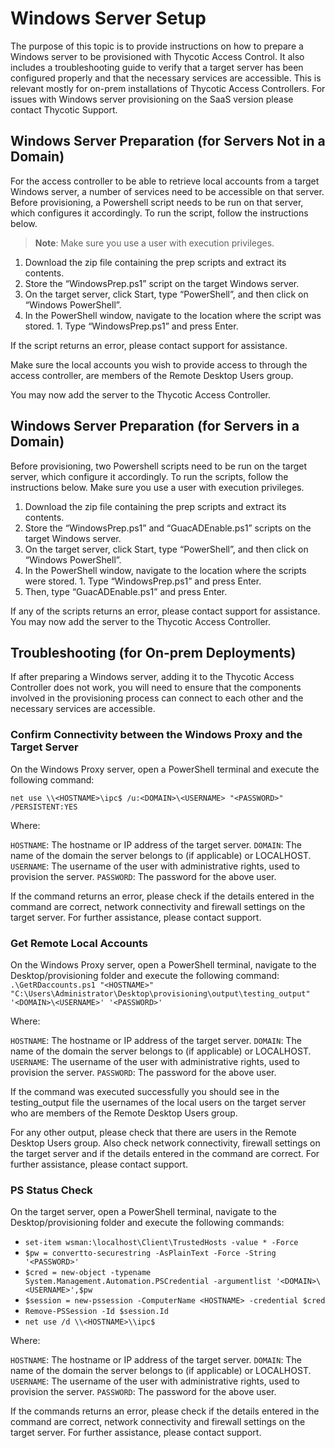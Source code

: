 [title]: # (Windows Server)
[tags]: # (thycotic access control)
[priority]: # (2)
# Windows Server Setup

The purpose of this topic is to provide instructions on how to prepare a Windows server to be provisioned with Thycotic Access Control. It also includes a troubleshooting guide to verify that a target server has been configured properly and that the necessary services are accessible. This is relevant mostly for on-prem installations of Thycotic Access Controllers. For issues with Windows server provisioning on the SaaS version please contact Thycotic Support.

## Windows Server Preparation (for Servers Not in a Domain)

For the access controller to be able to retrieve local accounts from a target Windows server, a number of services need to be accessible on that server. Before provisioning, a Powershell script needs to be run on that server, which configures it accordingly. To run the script, follow the instructions below.

>**Note**: Make sure you use a user with execution privileges.

1. Download the zip file containing the prep scripts and extract its contents.
1. Store the “WindowsPrep.ps1” script on the target Windows server.
1. On the target server, click Start, type “PowerShell”, and then click on “Windows PowerShell”.
1. In the PowerShell window, navigate to the location where the script was stored. 1. Type “WindowsPrep.ps1” and press Enter.

If the script returns an error, please contact support for assistance.

Make sure the local accounts you wish to provide access to through the access controller, are members of the Remote Desktop Users group.

You may now add the server to the Thycotic Access Controller.

## Windows Server Preparation (for Servers in a Domain)

Before provisioning, two Powershell scripts need to be run on the target server, which configure it accordingly. To run the scripts, follow the instructions below. Make sure you use a user with execution privileges.

1. Download the zip file containing the prep scripts and extract its contents.
1. Store the “WindowsPrep.ps1” and “GuacADEnable.ps1” scripts on the target Windows server.
1. On the target server, click Start, type “PowerShell”, and then click on “Windows PowerShell”.
1. In the PowerShell window, navigate to the location where the scripts were stored. 1. Type “WindowsPrep.ps1” and press Enter. 
1. Then, type “GuacADEnable.ps1” and press Enter.

If any of the scripts returns an error, please contact support for assistance.
You may now add the server to the Thycotic Access Controller.

## Troubleshooting (for On-prem Deployments)

If after preparing a Windows server, adding it to the Thycotic Access Controller does not work, you will need to ensure that the components involved in the provisioning process can connect to each other and the necessary services are
accessible.

### Confirm Connectivity between the Windows Proxy and the Target Server

On the Windows Proxy server, open a PowerShell terminal and execute the following command:

`net use \\<HOSTNAME>\ipc$ /u:<DOMAIN>\<USERNAME> "<PASSWORD>" /PERSISTENT:YES`

Where:

`HOSTNAME`: The hostname or IP address of the target server.
`DOMAIN`: The name of the domain the server belongs to (if applicable) or LOCALHOST.
`USERNAME`: The username of the user with administrative rights, used to provision the server.
`PASSWORD`: The password for the above user.

If the command returns an error, please check if the details entered in the command are correct, network
connectivity and firewall settings on the target server. For further assistance, please contact
support.

### Get Remote Local Accounts

On the Windows Proxy server, open a PowerShell terminal, navigate to the Desktop/provisioning folder and
execute the following command:
`.\GetRDaccounts.ps1 "<HOSTNAME>" "C:\Users\Administrator\Desktop\provisioning\output\testing_output" '<DOMAIN>\<USERNAME>' '<PASSWORD>'`

Where:

`HOSTNAME`: The hostname or IP address of the target server.
`DOMAIN`: The name of the domain the server belongs to (if applicable) or LOCALHOST.
`USERNAME`: The username of the user with administrative rights, used to provision the server.
`PASSWORD`: The password for the above user.

If the command was executed successfully you should see in the testing_output file the usernames of the local users
on the target server who are members of the Remote Desktop Users group.

For any other output, please check that there are users in the Remote Desktop Users group. Also check network
connectivity, firewall settings on the target server and if the details entered in the command are correct. For
further assistance, please contact support.

### PS Status Check

On the target server, open a PowerShell terminal, navigate to the Desktop/provisioning folder and execute the
following commands:

* `set-item wsman:\localhost\Client\TrustedHosts -value * -Force`
* `$pw = convertto-securestring -AsPlainText -Force -String '<PASSWORD>'`
* `$cred = new-object -typename System.Management.Automation.PSCredential -argumentlist '<DOMAIN>\<USERNAME>',$pw`
* `$session = new-pssession -ComputerName <HOSTNAME> -credential $cred`
* `Remove-PSSession -Id $session.Id`
* `net use /d \\<HOSTNAME>\\ipc$`

Where:

`HOSTNAME`: The hostname or IP address of the target server.
`DOMAIN`: The name of the domain the server belongs to (if applicable) or LOCALHOST.
`USERNAME`: The username of the user with administrative rights, used to provision the server.
`PASSWORD`: The password for the above user.

If the commands returns an error, please check if the details entered in the command are correct, network
connectivity and firewall settings on the target server. For further assistance, please contact
support.
